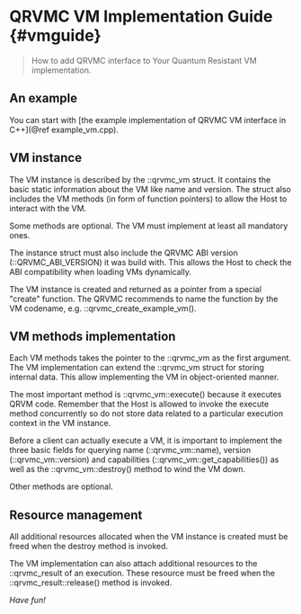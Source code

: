 # QRVMC VM Implementation Guide {#vmguide}

> How to add QRVMC interface to Your Quantum Resistant VM implementation.

## An example

You can start with [the example implementation of QRVMC VM interface in C++](@ref example_vm.cpp).

## VM instance

The VM instance is described by the ::qrvmc_vm struct. It contains the
basic static information about the VM like name and version. The struct also
includes the VM methods (in form of function pointers) to allow the Host
to interact with the VM.

Some methods are optional. The VM must implement at least all mandatory ones.

The instance struct must also include the QRVMC ABI version (::QRVMC_ABI_VERSION)
it was build with. This allows the Host to check the ABI compatibility when
loading VMs dynamically.

The VM instance is created and returned as a pointer from a special "create"
function. The QRVMC recommends to name the function by the VM codename,
e.g. ::qrvmc_create_example_vm().

## VM methods implementation

Each VM methods takes the pointer to the ::qrvmc_vm as the first argument.
The VM implementation can extend the ::qrvmc_vm struct for storing internal
data. This allow implementing the VM in object-oriented manner.

The most important method is ::qrvmc_vm::execute() because it executes QRVM code.
Remember that the Host is allowed to invoke the execute method concurrently
so do not store data related to a particular execution context in the VM instance.

Before a client can actually execute a VM, it is important to implement the three
basic fields for querying name (::qrvmc_vm::name), version (::qrvmc_vm::version)
and capabilities (::qrvmc_vm::get_capabilities()) as well as the ::qrvmc_vm::destroy()
method to wind the VM down.

Other methods are optional.

## Resource management

All additional resources allocated when the VM instance is created must be
freed when the destroy method is invoked.

The VM implementation can also attach additional resources to the ::qrvmc_result
of an execution. These resource must be freed when the ::qrvmc_result::release()
method is invoked.


*Have fun!*
